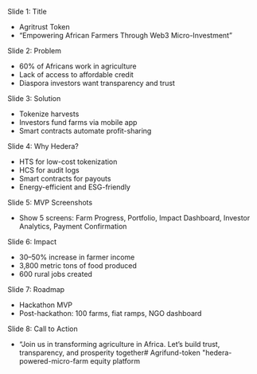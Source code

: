 Slide 1: Title
- Agritrust Token  
- “Empowering African Farmers Through Web3 Micro-Investment”

Slide 2: Problem
- 60% of Africans work in agriculture  
- Lack of access to affordable credit  
- Diaspora investors want transparency and trust

Slide 3: Solution
- Tokenize harvests  
- Investors fund farms via mobile app  
- Smart contracts automate profit-sharing

Slide 4: Why Hedera?
- HTS for low-cost tokenization  
- HCS for audit logs  
- Smart contracts for payouts  
- Energy-efficient and ESG-friendly

Slide 5: MVP Screenshots
- Show 5 screens: Farm Progress, Portfolio, Impact Dashboard, Investor Analytics, Payment Confirmation

Slide 6: Impact
- 30–50% increase in farmer income  
- 3,800 metric tons of food produced  
- 600 rural jobs created

Slide 7: Roadmap
- Hackathon MVP  
- Post-hackathon: 100 farms, fiat ramps, NGO dashboard

Slide 8: Call to Action
- “Join us in transforming agriculture in Africa. Let’s build trust, transparency, and prosperity together# Agrifund-token
"hedera-powered-micro-farm equity platform
